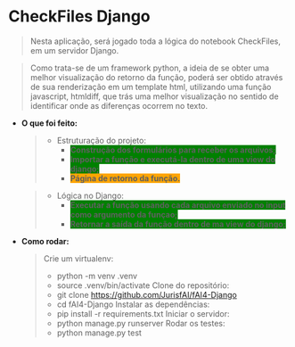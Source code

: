 # CheckFiles Django
> Nesta aplicação, será jogado toda a lógica do notebook CheckFiles, em um servidor Django.

> Como trata-se de um framework python, a ideia de se obter uma melhor visualização do retorno da função, poderá ser obtido através de sua renderização em um template html, utilizando uma função javascript, htmldiff, que trás uma melhor visualização no sentido de identificar onde as diferenças ocorrem no texto.

* __O que foi feito:__
    >- Estruturação do projeto:
    >   - <span style="background-color:green">__Construção dos formulários para receber os arquivos;__</span>
    >   - <span style="background-color:green">__Importar a função e executá-la dentro de uma view do django;__</span>
    >   - <span
    style="background-color:orange">__Página de retorno da função.__

    >- Lógica no Django:
    >   - <span style="background-color:green">__Executar a função usando cada arquivo enviado no input como argumento da funçao;__</span>
    >   - <span style="background-color:green">__Retornar a saída da função dentro de ma view do django;__ </span>

* __Como rodar:__
    > Crie um virtualenv:
    >   - python -m venv .venv
    >   - source .venv/bin/activate
    > Clone do repositório:
    >   - git clone https://github.com/JurisfAI/fAI4-Django
    >   - cd fAI4-Django
    > Instalar as dependências:
    >   - pip install -r requirements.txt
    > Iniciar o servidor:
    >   - python manage.py runserver
    > Rodar os testes:
    >   - python manage.py test